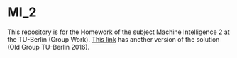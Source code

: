# MI_2

This repository is for the Homework of the subject Machine Intelligence 2 at the TU-Berlin (Group Work).
[This link](https://github.com/jrieke/machine-intelligence-2) has another version of the solution (Old Group TU-Berlin 2016).
